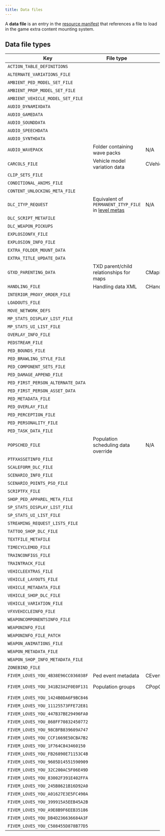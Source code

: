 ```yaml
---
title: Data files
---
```


A **data file** is an entry in the [resource manifest](/getting-started/creating-resources) that references a file to load in the game extra content mounting system.

Data file types
---------------

| Key                                                                                   | File type                                                                    | Root element               | Mounter                                | Example                                                            |
|---------------------------------------------------------------------------------------|------------------------------------------------------------------------------|----------------------------|----------------------------------------|--------------------------------------------------------------------|
| <span id="action_table_definitions">`ACTION_TABLE_DEFINITIONS`</span>                 |                                                                              |                            | CActionInfoDataFileMounter             |                                                                    |
| <span id="alternate_variations_file">`ALTERNATE_VARIATIONS_FILE`</span>               |                                                                              |                            | CPedVariationStreamFileMounter         |                                                                    |
| <span id="ambient_ped_model_set_file">`AMBIENT_PED_MODEL_SET_FILE`</span>             |                                                                              |                            | AmbientModelSetMounter                 |                                                                    |
| <span id="ambient_prop_model_set_file">`AMBIENT_PROP_MODEL_SET_FILE`</span>           |                                                                              |                            | AmbientModelSetMounter                 |                                                                    |
| <span id="ambient_vehicle_model_set_file">`AMBIENT_VEHICLE_MODEL_SET_FILE`</span>     |                                                                              |                            | AmbientModelSetMounter                 |                                                                    |
| <span id="audio_dynamixdata">`AUDIO_DYNAMIXDATA`</span>                               |                                                                              |                            | audMetadataDataFileMounter             |                                                                    |
| <span id="audio_gamedata">`AUDIO_GAMEDATA`</span>                                     |                                                                              |                            | audMetadataDataFileMounter             |                                                                    |
| <span id="audio_sounddata">`AUDIO_SOUNDDATA`</span>                                   |                                                                              |                            | audMetadataDataFileMounter             |                                                                    |
| <span id="audio_speechdata">`AUDIO_SPEECHDATA`</span>                                 |                                                                              |                            | audSpeechDataFileMounter               |                                                                    |
| <span id="audio_synthdata">`AUDIO_SYNTHDATA`</span>                                   |                                                                              |                            | audMetadataDataFileMounter             |                                                                    |
| <span id="audio_wavepack">`AUDIO_WAVEPACK`</span>                                     | Folder containing wave packs                                                 | N/A                        | audWavePackDataFileMounter             | `dlcmpheist:/x64/audio/sfx/`                                       |
| <span id="carcols_file">`CARCOLS_FILE`</span>                                         | Vehicle model variation data                                                 | CVehicleModelInfoVarGlobal | CVehicleColorsDataFileMounter          | `dlcmpheist:/common/data/carcols.meta`                             |
| <span id="clip_sets_file">`CLIP_SETS_FILE`</span>                                     |                                                                              |                            | CExtraContentFileMounter               |                                                                    |
| <span id="conditional_anims_file">`CONDITIONAL_ANIMS_FILE`</span>                     |                                                                              |                            | ConditionalAnimationsMounter           |                                                                    |
| <span id="content_unlocking_meta_file">`CONTENT_UNLOCKING_META_FILE`</span>           |                                                                              |                            | CExtraContentFileMounter               |                                                                    |
| <span id="dlc_ityp_request">`DLC_ITYP_REQUEST`</span>                                 | Equivalent of `PERMANENT_ITYP_FILE` in [level metas](level_metas "wikilink") | N/A                        | CDLCItypFileMounter                    | `dummy/v_common.ityp`                                              |
| <span id="dlc_script_metafile">`DLC_SCRIPT_METAFILE`</span>                           |                                                                              |                            | CDLCScriptDataMounter                  |                                                                    |
| <span id="dlc_weapon_pickups">`DLC_WEAPON_PICKUPS`</span>                             |                                                                              |                            | CPickupDataManagerMounter              |                                                                    |
| <span id="explosionfx_file">`EXPLOSIONFX_FILE`</span>                                 |                                                                              |                            | CVfxExplosionFileMounter               |                                                                    |
| <span id="explosion_info_file">`EXPLOSION_INFO_FILE`</span>                           |                                                                              |                            | CExplosionFileMounter                  |                                                                    |
| <span id="extra_folder_mount_data">`EXTRA_FOLDER_MOUNT_DATA`</span>                   |                                                                              |                            | CExtraContentFileMounter               |                                                                    |
| <span id="extra_title_update_data">`EXTRA_TITLE_UPDATE_DATA`</span>                   |                                                                              |                            | CExtraContentFileMounter               |                                                                    |
| <span id="gtxd_parenting_data">`GTXD_PARENTING_DATA`</span>                           | TXD parent/child relationships for maps                                      | CMapParentTxds             | CExtraContentFileMounter               | `dlcmpheist:/common/data/gtxd.meta`                                |
| <span id="handling_file">`HANDLING_FILE`</span>                                       | Handling data XML                                                            | CHandlingDataMgr           | CVehicleHandlingFileMounter            | `dlcmpheist:/common/data/handling.meta`                            |
| <span id="interior_proxy_order_file">`INTERIOR_PROXY_ORDER_FILE`</span>               |                                                                              |                            | CInteriorProxyFileMounter              |                                                                    |
| <span id="loadouts_file">`LOADOUTS_FILE`</span>                                       |                                                                              |                            | CExtraContentFileMounter               |                                                                    |
| <span id="move_network_defs">`MOVE_NETWORK_DEFS`</span>                               |                                                                              |                            | CExtraContentFileMounter               |                                                                    |
| <span id="mp_stats_display_list_file">`MP_STATS_DISPLAY_LIST_FILE`</span>             |                                                                              |                            | CStatsDisplayListFileMounter           |                                                                    |
| <span id="mp_stats_ui_list_file">`MP_STATS_UI_LIST_FILE`</span>                       |                                                                              |                            | CStatsUIListFileMounter                |                                                                    |
| <span id="overlay_info_file">`OVERLAY_INFO_FILE`</span>                               |                                                                              |                            | CExtraContentFileMounter               |                                                                    |
| <span id="pedstream_file">`PEDSTREAM_FILE`</span>                                     |                                                                              |                            | CPedVariationStreamFileMounter         |                                                                    |
| <span id="ped_bounds_file">`PED_BOUNDS_FILE`</span>                                   |                                                                              |                            | CPedModelMetaDataFileMounter           |                                                                    |
| <span id="ped_brawling_style_file">`PED_BRAWLING_STYLE_FILE`</span>                   |                                                                              |                            | CBrawlingStyleMetaDataFileMounter      |                                                                    |
| <span id="ped_component_sets_file">`PED_COMPONENT_SETS_FILE`</span>                   |                                                                              |                            | CPedModelMetaDataFileMounter           |                                                                    |
| <span id="ped_damage_append_file">`PED_DAMAGE_APPEND_FILE`</span>                     |                                                                              |                            | CPedDamageDataMounter                  |                                                                    |
| <span id="ped_first_person_alternate_data">`PED_FIRST_PERSON_ALTERNATE_DATA`</span>   |                                                                              |                            | CPedVariationStreamFileMounter         |                                                                    |
| <span id="ped_first_person_asset_data">`PED_FIRST_PERSON_ASSET_DATA`</span>           |                                                                              |                            | CPedVariationStreamFileMounter         |                                                                    |
| <span id="ped_metadata_file">`PED_METADATA_FILE`</span>                               |                                                                              |                            | CPedModelMetaDataFileMounter           | `dlcgunrunning:/common/data/peds.meta`                             |
| <span id="ped_overlay_file">`PED_OVERLAY_FILE`</span>                                 |                                                                              |                            | CPedDecorationsDataFileMounter         |                                                                    |
| <span id="ped_perception_file">`PED_PERCEPTION_FILE`</span>                           |                                                                              |                            | CPedModelMetaDataFileMounter           |                                                                    |
| <span id="ped_personality_file">`PED_PERSONALITY_FILE`</span>                         |                                                                              |                            | CPedModelMetaDataFileMounter           | `dlcgunrunning:/common/data/pedpersonality.meta`                   |
| <span id="ped_task_data_file">`PED_TASK_DATA_FILE`</span>                             |                                                                              |                            | CPedModelMetaDataFileMounter           |                                                                    |
| <span id="popsched_file">`POPSCHED_FILE`</span>                                       | Population scheduling data override                                          | N/A                        | CPopulationDataFileMounter             | `common:/data/levels/gta5/popcycle.dat`                            |
| <span id="ptfxassetinfo_file">`PTFXASSETINFO_FILE`</span>                             |                                                                              |                            | CVisualEffectsFileMounter              |                                                                    |
| <span id="scaleform_dlc_file">`SCALEFORM_DLC_FILE`</span>                             |                                                                              |                            | CScaleformPreallocationDataFileMounter |                                                                    |
| <span id="scenario_info_file">`SCENARIO_INFO_FILE`</span>                             |                                                                              |                            | ScenarioInfoMounter                    |                                                                    |
| <span id="scenario_points_pso_file">`SCENARIO_POINTS_PSO_FILE`</span>                 |                                                                              |                            | ScenarioPointMounter                   |                                                                    |
| <span id="scriptfx_file">`SCRIPTFX_FILE`</span>                                       |                                                                              |                            | CVFXScriptFileMounter                  |                                                                    |
| <span id="shop_ped_apparel_meta_file">`SHOP_PED_APPAREL_META_FILE`</span>             |                                                                              |                            | CExtraMetaDataFileMounter              |                                                                    |
| <span id="sp_stats_display_list_file">`SP_STATS_DISPLAY_LIST_FILE`</span>             |                                                                              |                            | CStatsDisplayListFileMounter           |                                                                    |
| <span id="sp_stats_ui_list_file">`SP_STATS_UI_LIST_FILE`</span>                       |                                                                              |                            | CStatsUIListFileMounter                |                                                                    |
| <span id="streaming_request_lists_file">`STREAMING_REQUEST_LISTS_FILE`</span>         |                                                                              |                            | SRLMounter                             |                                                                    |
| <span id="tattoo_shop_dlc_file">`TATTOO_SHOP_DLC_FILE`</span>                         |                                                                              |                            | CExtraMetaDataFileMounter              |                                                                    |
| <span id="textfile_metafile">`TEXTFILE_METAFILE`</span>                               |                                                                              |                            | CExtraContentFileMounter               |                                                                    |
| <span id="timecyclemod_file">`TIMECYCLEMOD_FILE`</span>                               |                                                                              |                            | TimeCycleFileMounter                   |                                                                    |
| <span id="trainconfigs_file">`TRAINCONFIGS_FILE`</span>                               |                                                                              |                            | CTrainConfigFileMounter                |                                                                    |
| <span id="traintrack_file">`TRAINTRACK_FILE`</span>                                   |                                                                              |                            | CTrainConfigFileMounter                |                                                                    |
| <span id="vehicleextras_file">`VEHICLEEXTRAS_FILE`</span>                             |                                                                              |                            | CVehicleExtrasFileMounter              |                                                                    |
| <span id="vehicle_layouts_file">`VEHICLE_LAYOUTS_FILE`</span>                         |                                                                              |                            | CVehicleMetadataFileMounter            |                                                                    |
| <span id="vehicle_metadata_file">`VEHICLE_METADATA_FILE`</span>                       |                                                                              |                            | CVehicleMetaDataFileMounter            |                                                                    |
| <span id="vehicle_shop_dlc_file">`VEHICLE_SHOP_DLC_FILE`</span>                       |                                                                              |                            | CExtraContentFileMounter               |                                                                    |
| <span id="vehicle_variation_file">`VEHICLE_VARIATION_FILE`</span>                     |                                                                              |                            | CVehicleVariationDataFileMounter       |                                                                    |
| <span id="vfxvehicleinfo_file">`VFXVEHICLEINFO_FILE`</span>                           |                                                                              |                            | CVfxVehicleInfoFileMounter             |                                                                    |
| <span id="weaponcomponentsinfo_file">`WEAPONCOMPONENTSINFO_FILE`</span>               |                                                                              |                            | CWeaponComponentDataFileMounter        |                                                                    |
| <span id="weaponinfo_file">`WEAPONINFO_FILE`</span>                                   |                                                                              |                            | CWeaponInfoDataFileMounter             |                                                                    |
| <span id="weaponinfo_file_patch">`WEAPONINFO_FILE_PATCH`</span>                       |                                                                              |                            | CWeaponInfoDataFileMounter             |                                                                    |
| <span id="weapon_animations_file">`WEAPON_ANIMATIONS_FILE`</span>                     |                                                                              |                            | CWeaponAnimationsDataFileMounter       |                                                                    |
| <span id="weapon_metadata_file">`WEAPON_METADATA_FILE`</span>                         |                                                                              |                            | CWeaponMetaDataFileMounter             |                                                                    |
| <span id="weapon_shop_info_metadata_file">`WEAPON_SHOP_INFO_METADATA_FILE`</span>     |                                                                              |                            | CExtraMetaDataFileMounter              |                                                                    |
| <span id="zonebind_file">`ZONEBIND_FILE`</span>                                       |                                                                              |                            | CPopulationDataFileMounter             |                                                                    |
| <span id="events">`FIVEM_LOVES_YOU_4B38E96CC036038F`</span>                           | Ped event metadata                                                           | CEventDataManager          | CEventDataFileMounter                  | `common:/data/events.meta`                                         |
| <span id="FIVEM_LOVES_YOU_341B23A2F0E0F131">`FIVEM_LOVES_YOU_341B23A2F0E0F131`</span> | Population groups                                                            | CPopGroupList              | CPopulationDataFileMounter             | `x64a:/data/popgroups.ymt`, [Xbox 360 popgroups.meta](https://w.wew.wtf/uugpcw.meta)  |
| <span id="FIVEM_LOVES_YOU_1424B0DA6F9BC846">`FIVEM_LOVES_YOU_1424B0DA6F9BC846`</span> |                                                                              |                            | CCombatInfoDataFileMounter             | `common:/data/ai/combatbehaviour.meta`                             |
| <span id="FIVEM_LOVES_YOU_11125573FFE72E81">`FIVEM_LOVES_YOU_11125573FFE72E81`</span> |                                                                              |                            | CExtraContentFileMounter               |                                                                    |
| <span id="FIVEM_LOVES_YOU_447B37BE29496FA0">`FIVEM_LOVES_YOU_447B37BE29496FA0`</span> |                                                                              |                            | CExtraContentFileMounter               |                                                                    |
| <span id="FIVEM_LOVES_YOU_868FF70832450772">`FIVEM_LOVES_YOU_868FF70832450772`</span> |                                                                              |                            | CExtraContentFileMounter               |                                                                    |
| <span id="FIVEM_LOVES_YOU_98CBFB839609A747">`FIVEM_LOVES_YOU_98CBFB839609A747`</span> |                                                                              |                            | CExtraContentFileMounter               |                                                                    |
| <span id="FIVEM_LOVES_YOU_CCF1669E50CBA7B2">`FIVEM_LOVES_YOU_CCF1669E50CBA7B2`</span> |                                                                              |                            | CExtraContentFileMounter               |                                                                    |
| <span id="FIVEM_LOVES_YOU_1F764C843460150">`FIVEM_LOVES_YOU_1F764C843460150`</span>   |                                                                              |                            | CIplCullboxFileMounter                 |                                                                    |
| <span id="FIVEM_LOVES_YOU_FB26890E71153C4B">`FIVEM_LOVES_YOU_FB26890E71153C4B`</span> |                                                                              |                            | CPedDamageDataMounter                  |                                                                    |
| <span id="FIVEM_LOVES_YOU_9605D14551590909">`FIVEM_LOVES_YOU_9605D14551590909`</span> |                                                                              |                            | CPopulationDataFileMounter             |                                                                    |
| <span id="FIVEM_LOVES_YOU_32C200AC5F06E49D">`FIVEM_LOVES_YOU_32C200AC5F06E49D`</span> |                                                                              |                            | CScaleformPreallocationDataFileMounter |                                                                    |
| <span id="FIVEM_LOVES_YOU_83002F391E402FFA">`FIVEM_LOVES_YOU_83002F391E402FFA`</span> |                                                                              |                            | CScriptBrainFileMounter                |                                                                    |
| <span id="FIVEM_LOVES_YOU_245B8621B16D92A0">`FIVEM_LOVES_YOU_245B8621B16D92A0`</span> |                                                                              |                            | CVFXBloodFileMounter                   |                                                                    |
| <span id="FIVEM_LOVES_YOU_A01627E3E5FC490A">`FIVEM_LOVES_YOU_A01627E3E5FC490A`</span> |                                                                              |                            | ScenarioInfoMounter                    |                                                                    |
| <span id="FIVEM_LOVES_YOU_399915A5EEB45A2B">`FIVEM_LOVES_YOU_399915A5EEB45A2B`</span> |                                                                              |                            | ScenarioPointMounter                   |                                                                    |
| <span id="FIVEM_LOVES_YOU_A9E8B9F6EEB35186">`FIVEM_LOVES_YOU_A9E8B9F6EEB35186`</span> |                                                                              |                            | ScenarioPointMounter                   |                                                                    |
| <span id="FIVEM_LOVES_YOU_DB4D236636684A3F">`FIVEM_LOVES_YOU_DB4D236636684A3F`</span> |                                                                              |                            | ScenarioPointMounter                   |                                                                    |
| <span id="FIVEM_LOVES_YOU_C508455D878B77D5">`FIVEM_LOVES_YOU_C508455D878B77D5`</span> |                                                                              |                            | audMetadataDataFileMounter             |                                                                    |
